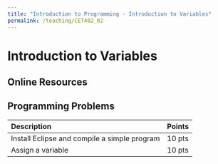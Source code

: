 ```yaml
---
title: "Introduction to Programming - Introduction to Variables"
permalink: /teaching/CET402_02
---
```


# Introduction to Variables

## Online Resources

## Programming Problems

|Description|Points|
|:----------|:----|
|Install Eclipse and compile a simple program|10 pts|
|Assign a variable|10 pts|
